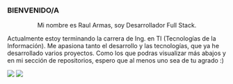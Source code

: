 ### BIENVENIDO/A

<p align="center">Mi nombre es Raul Armas, soy Desarrollador Full Stack.</p>

<p>Actualmente estoy terminando la carrera de Ing. en TI (Tecnologías de la Información). Me apasiona tanto el desarrollo y las tecnologías, que ya he desarrollado varios proyectos. Como los que podras visualizar más abajos y en mi sección de repositorios, espero que al menos uno sea de tu agrado :)</p>
<div>
  <img src="https://github-readme-stats.vercel.app/api?username=raul4rmas&show_icons=true&theme=tokyonight" /> 
  <img src="https://github-readme-stats.vercel.app/api/top-langs/?username=raul4rmas&layout=compact&show_icons=true&theme=tokyonight" />
</div>
